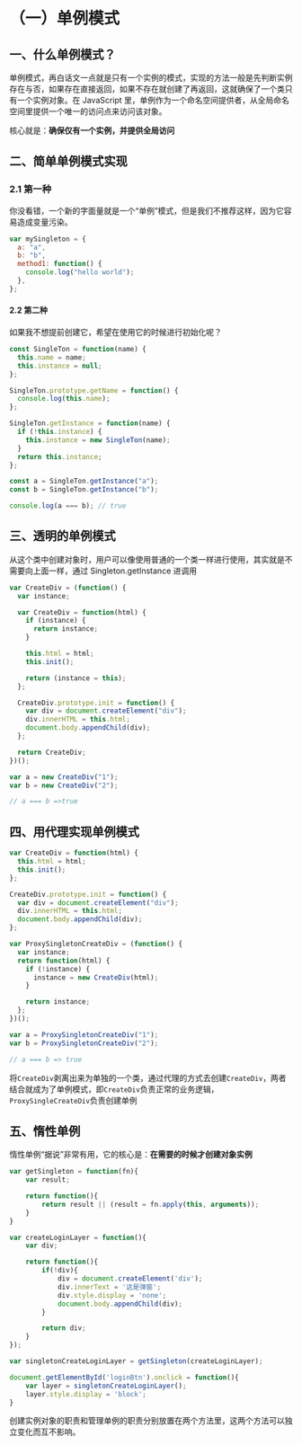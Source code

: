 # （一）单例模式

## 一、什么单例模式？

单例模式，再白话文一点就是只有一个实例的模式，实现的方法一般是先判断实例存在与否，如果存在直接返回，如果不存在就创建了再返回，这就确保了一个类只有一个实例对象。在 JavaScript 里，单例作为一个命名空间提供者，从全局命名空间里提供一个唯一的访问点来访问该对象。

核心就是：**确保仅有一个实例，并提供全局访问**

## 二、简单单例模式实现

### 2.1 第一种

你没看错，一个新的字面量就是一个“单例”模式，但是我们不推荐这样，因为它容易造成变量污染。

```js
var mySingleton = {
  a: "a",
  b: "b",
  method1: function() {
    console.log("hello world");
  },
};
```

#### 2.2 第二种

如果我不想提前创建它，希望在使用它的时候进行初始化呢？

```js
const SingleTon = function(name) {
  this.name = name;
  this.instance = null;
};

SingleTon.prototype.getName = function() {
  console.log(this.name);
};

SingleTon.getInstance = function(name) {
  if (!this.instance) {
    this.instance = new SingleTon(name);
  }
  return this.instance;
};

const a = SingleTon.getInstance("a");
const b = SingleTon.getInstance("b");

console.log(a === b); // true
```

## 三、透明的单例模式

从这个类中创建对象时，用户可以像使用普通的一个类一样进行使用，其实就是不需要向上面一样，通过 Singleton.getInstance 进调用

```js
var CreateDiv = (function() {
  var instance;

  var CreateDiv = function(html) {
    if (instance) {
      return instance;
    }

    this.html = html;
    this.init();

    return (instance = this);
  };

  CreateDiv.prototype.init = function() {
    var div = document.createElement("div");
    div.innerHTML = this.html;
    document.body.appendChild(div);
  };

  return CreateDiv;
})();

var a = new CreateDiv("1");
var b = new CreateDiv("2");

// a === b =>true
```

## 四、用代理实现单例模式

```js
var CreateDiv = function(html) {
  this.html = html;
  this.init();
};

CreateDiv.prototype.init = function() {
  var div = document.createElement("div");
  div.innerHTML = this.html;
  document.body.appendChild(div);
};

var ProxySingletonCreateDiv = (function() {
  var instance;
  return function(html) {
    if (!instance) {
      instance = new CreateDiv(html);
    }

    return instance;
  };
})();

var a = ProxySingletonCreateDiv("1");
var b = ProxySingletonCreateDiv("2");

// a === b => true
```

将`CreateDiv`剥离出来为单独的一个类，通过代理的方式去创建`CreateDiv`，两者结合就成为了单例模式，即`CreateDiv`负责正常的业务逻辑，`ProxySingleCreateDiv`负责创建单例

## 五、惰性单例

惰性单例“据说”非常有用，它的核心是：**在需要的时候才创建对象实例**

```js
var getSingleton = function(fn){
    var result;

    return function(){
        return result || (result = fn.apply(this, arguments));
    }
}

var createLoginLayer = function(){
    var div;

    return function(){
        if(!div){
            div = document.createElement('div');
            div.innerText = '这是弹窗';
            div.style.display = 'none';
            document.body.appendChild(div);
        }

        return div;
    }
});

var singletonCreateLoginLayer = getSingleton(createLoginLayer);

document.getElementById('loginBtn').onclick = function(){
    var layer = singletonCreateLoginLayer();
    layer.style.display = 'block';
}
```

创建实例对象的职责和管理单例的职责分别放置在两个方法里，这两个方法可以独立变化而互不影响。
